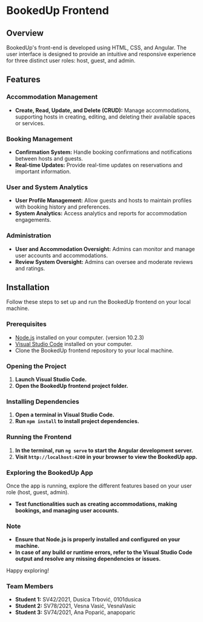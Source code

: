 # BookedUp Frontend

## Overview
BookedUp's front-end is developed using HTML, CSS, and Angular. 
The user interface is designed to provide an intuitive and responsive experience for three distinct user roles: host, guest, and admin.

## Features

### Accommodation Management
- **Create, Read, Update, and Delete (CRUD):** Manage accommodations, supporting hosts in creating, editing, and deleting their available spaces or services.

### Booking Management
- **Confirmation System:** Handle booking confirmations and notifications between hosts and guests.
- **Real-time Updates:** Provide real-time updates on reservations and important information.

### User and System Analytics
- **User Profile Management:** Allow guests and hosts to maintain profiles with booking history and preferences.
- **System Analytics:** Access analytics and reports for accommodation engagements.

### Administration
- **User and Accommodation Oversight:** Admins can monitor and manage user accounts and accommodations.
- **Review System Oversight:** Admins can oversee and moderate reviews and ratings.

## Installation

Follow these steps to set up and run the BookedUp frontend on your local machine.

### Prerequisites

- [Node.js](https://nodejs.org/) installed on your computer. (version 10.2.3)
- [Visual Studio Code](https://code.visualstudio.com/) installed on your computer.
- Clone the BookedUp frontend repository to your local machine.

### Opening the Project

1. **Launch Visual Studio Code.**
2. **Open the BookedUp frontend project folder.**

### Installing Dependencies

1. **Open a terminal in Visual Studio Code.**
2. **Run `npm install` to install project dependencies.**

### Running the Frontend

1. **In the terminal, run `ng serve` to start the Angular development server.**
2. **Visit `http://localhost:4200` in your browser to view the BookedUp app.**

### Exploring the BookedUp App

Once the app is running, explore the different features based on your user role (host, guest, admin).

- **Test functionalities such as creating accommodations, making bookings, and managing user accounts.**

### Note

- **Ensure that Node.js is properly installed and configured on your machine.**
- **In case of any build or runtime errors, refer to the Visual Studio Code output and resolve any missing dependencies or issues.**

Happy exploring!

### Team Members
- **Student 1:** SV42/2021, Dusica Trbović, 0101dusica
- **Student 2:** SV78/2021, Vesna Vasić, VesnaVasic
- **Student 3:** SV74/2021, Ana Poparić, anapoparic
